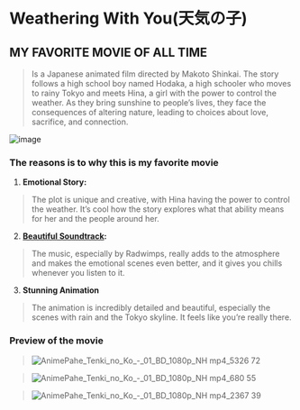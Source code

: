 # Weathering With You(天気の子)
## MY FAVORITE MOVIE OF ALL TIME
>Is a Japanese animated film directed by Makoto Shinkai. The story follows a high school boy named Hodaka, a high schooler who moves to rainy Tokyo and meets Hina, a girl with the power to control the weather. As they bring sunshine to people’s lives, they face the consequences of altering nature, leading to choices about love, sacrifice, and connection.

![image](https://github.com/user-attachments/assets/482db35e-b0f1-4340-ae34-97fd1daa07cf)


### The reasons is to why this is my favorite movie

1. **Emotional Story:**
>The plot is unique and creative, with Hina having the power to control the weather. It’s cool how the story explores what that ability means for her and the people around her.
2. **[Beautiful Soundtrack](https://open.spotify.com/album/2BcCxJ3EWhsd4IyN8XJA3q?si=15b1f9bba1dc4619):**
>The music, especially by Radwimps, really adds to the atmosphere and makes the emotional scenes even better, and it gives you chills whenever you listen to it.
3. **Stunning Animation**
>The animation is incredibly detailed and beautiful, especially the scenes with rain and the Tokyo skyline. It feels like you’re really there.
### Preview of the movie
> ![AnimePahe_Tenki_no_Ko_-_01_BD_1080p_NH mp4_5326 72](https://github.com/user-attachments/assets/35455778-a74d-4044-9234-57fabca55d4a)

> ![AnimePahe_Tenki_no_Ko_-_01_BD_1080p_NH mp4_680 55](https://github.com/user-attachments/assets/1d6f23b7-150d-494d-8b27-b3d3b72cf214)

> ![AnimePahe_Tenki_no_Ko_-_01_BD_1080p_NH mp4_2367 39](https://github.com/user-attachments/assets/7a1a275a-50f0-407e-a5ee-da0b63a05082)
